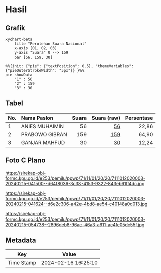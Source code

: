 # Hasil

## Grafik

```mermaid
xychart-beta
    title "Perolehan Suara Nasional"
    x-axis [01, 02, 03]
    y-axis "Suara" 0 --> 159
    bar [56, 159, 30]
```

```mermaid
%%{init: {"pie": {"textPosition": 0.5}, "themeVariables": {"pieOuterStrokeWidth": "5px"}} }%%
pie showData
    "1" : 56
    "2" : 159
    "3" : 30
```

## Tabel

| No. | Nama Paslon    | Suara | Suara (raw) | Persentase |
|:--- |:-------------- | -----:| -----------:| ----------:|
| 1   | ANIES MUHAIMIN | 56    | [56][p-1]   | 22,86      |
| 2   | PRABOWO GIBRAN | 159   | [159][p-2]  | 64,90      |
| 3   | GANJAR MAHFUD  | 30    | [30][p-3]   | 12,24      |


[p-1]: https://github.com/gigit-pemilu/pemilu-2024/blob/main/pilpres/hitung-suara/sub/71-sulawesi-utara/sub/11-bolaang-mongondow-selatan/sub/01-bolaang-uki/sub/2020-soguo/sub/003-tps/sub/paslon-1.txt
[p-2]: https://github.com/gigit-pemilu/pemilu-2024/blob/main/pilpres/hitung-suara/sub/71-sulawesi-utara/sub/11-bolaang-mongondow-selatan/sub/01-bolaang-uki/sub/2020-soguo/sub/003-tps/sub/paslon-2.txt
[p-3]: https://github.com/gigit-pemilu/pemilu-2024/blob/main/pilpres/hitung-suara/sub/71-sulawesi-utara/sub/11-bolaang-mongondow-selatan/sub/01-bolaang-uki/sub/2020-soguo/sub/003-tps/sub/paslon-3.txt

## Foto C Plano

https://sirekap-obj-formc.kpu.go.id/e253/pemilu/ppwp/71/11/01/20/20/7111012020003-20240215-041500--d64f8036-3c38-4153-9322-843eb61ff4dc.jpg

https://sirekap-obj-formc.kpu.go.id/e253/pemilu/ppwp/71/11/01/20/20/7111012020003-20240215-041624--d6e2c306-a42e-4bd8-ae54-c40148a0d013.jpg

https://sirekap-obj-formc.kpu.go.id/e253/pemilu/ppwp/71/11/01/20/20/7111012020003-20240215-054738--2896deb8-96ac-46a3-a611-ac4fe05dc55f.jpg


## Metadata

| Key        | Value               |
| ---------- | ------------------- |
| Time Stamp | 2024-02-16 16:25:10 |



